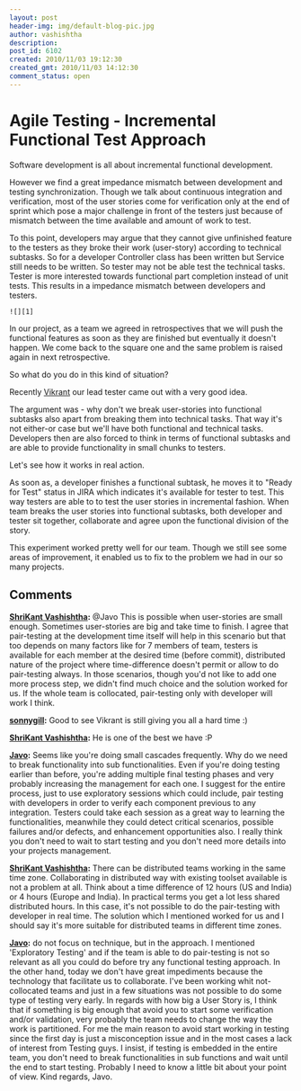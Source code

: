 ```yaml
---
layout: post
header-img: img/default-blog-pic.jpg
author: vashishtha
description: 
post_id: 6102
created: 2010/11/03 19:12:30
created_gmt: 2010/11/03 14:12:30
comment_status: open
---
```


# Agile Testing - Incremental Functional Test Approach

Software development is all about incremental functional development.

However we find a great impedance mismatch between development and testing synchronization. Though we talk about continuous integration and verification, most of the user stories come for verification only at the end of sprint which pose a major challenge in front of the testers just because of mismatch between the time available and amount of work to test.

To this point, developers may argue that they cannot give unfinished feature to the testers as they broke their work (user-story) according to technical subtasks. So for a developer Controller class has been written but Service still needs to be written. So tester may not be able test the technical tasks. Tester is more interested towards functional part completion instead of unit tests. This results in a impedance mismatch between developers and testers.
    
    
    ![][1]

In our project, as a team we agreed in retrospectives that we will push the functional features as soon as they are finished but eventually it doesn't happen. We come back to the square one and the same problem is raised again in next retrospective.

So what do you do in this kind of situation?

Recently [Vikrant][2] our lead tester came out with a very good idea.

The argument was - why don't we break user-stories into functional subtasks also apart from breaking them into technical tasks. That way it's not either-or case but we'll have both functional and technical tasks. Developers then are also forced to think in terms of functional subtasks and are able to provide functionality in small chunks to testers.

Let's see how it works in real action.

As soon as, a developer finishes a functional subtask, he moves it to "Ready for Test" status in JIRA which indicates it's available for tester to test. This way testers are able to to test the user stories in incremental fashion. When team breaks the user stories into functional subtasks, both developer and tester sit together, collaborate and agree upon the functional division of the story.

This experiment worked pretty well for our team. Though we still see some areas of improvement, it enabled us to fix to the problem we had in our so many projects.

   [1]: http://xebee.xebia.in/wp-content/uploads/2010/11/tester-at-the-end-300x225.png (tester-at-the-end)
   [2]: http://in.linkedin.com/pub/vikrant-manchanda/1b/369/8bb (Vikrant)

## Comments

**[ShriKant Vashishtha](#3216 "2010-11-12 09:57:19"):** @Javo This is possible when user-stories are small enough. Sometimes user-stories are big and take time to finish. I agree that pair-testing at the development time itself will help in this scenario but that too depends on many factors like for 7 members of team, testers is available for each member at the desired time (before commit), distributed nature of the project where time-difference doesn't permit or allow to do pair-testing always. In those scenarios, though you'd not like to add one more process step, we didn't find much choice and the solution worked for us. If the whole team is collocated, pair-testing only with developer will work I think.

**[sonnygill](#3135 "2010-11-04 14:19:11"):** Good to see Vikrant is still giving you all a hard time :)

**[ShriKant Vashishtha](#3136 "2010-11-04 14:38:18"):** He is one of the best we have :P

**[Javo](#3176 "2010-11-09 23:52:45"):** Seems like you're doing small cascades frequently. Why do we need to break functionality into sub functionalities. Even if you're doing testing earlier than before, you're adding multiple final testing phases and very probably increasing the management for each one. I suggest for the entire process, just to use exploratory sessions which could include, pair testing with developers in order to verify each component previous to any integration. Testers could take each session as a great way to learning the functionalities, meanwhile they could detect critical scenarios, possible failures and/or defects, and enhancement opportunities also. I really think you don't need to wait to start testing and you don't need more details into your projects management.

**[ShriKant Vashishtha](#3334 "2010-11-23 14:16:25"):** There can be distributed teams working in the same time zone. Collaborating in distributed way with existing toolset available is not a problem at all. Think about a time difference of 12 hours (US and India) or 4 hours (Europe and India). In practical terms you get a lot less shared distributed hours. In this case, it's not possible to do the pair-testing with developer in real time. The solution which I mentioned worked for us and I should say it's more suitable for distributed teams in different time zones.

**[Javo](#3255 "2010-11-18 03:17:22"):** do not focus on technique, but in the approach. I mentioned 'Exploratory Testing' and if the team is able to do pair-testing is not so relevant as all you could do before try any functional testing approach. In the other hand, today we don't have great impediments because the technology that facilitate us to collaborate. I've been working whit not-collocated teams and just in a few situations was not possible to do some type of testing very early. In regards with how big a User Story is, I think that if something is big enough that avoid you to start some verification and/or validation, very probably the team needs to change the way the work is partitioned. For me the main reason to avoid start working in testing since the first day is just a misconception issue and in the most cases a lack of interest from Testing guys. I insist, if testing is embedded in the entire team, you don't need to break functionalities in sub functions and wait until the end to start testing. Probably I need to know a little bit about your point of view. Kind regards, Javo.

